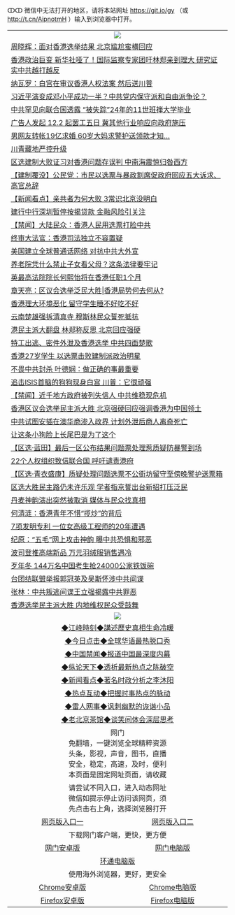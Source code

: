 ↀↀ 微信中无法打开的地区，请将本站网址 https://git.io/gy （或 http://t.cn/AipnotmH ）输入到浏览器中打开。 

 <table>

  <tr>
    <td colspan="2" align=center><img src="https://cdn.jsdelivr.net/gh/gyoupiodf/im1/20190822-2.jpg"></td>
 </tr>

<tr><td colspan="2" align="left"><a href="https://xball.casa/oo.aspx?name=c1099335&key=eqxowaguscvmxdgc&from=gy">周晓辉：面对香港选举结果 北京尴尬蛮横回应</a></td></tr>
<tr><td colspan="2" align="left"><a href="https://xball.casa/oo.aspx?name=c1099382&key=eqxowaguscvmxdgc&from=gy">香港政治巨变 新华社哑了！国际监察专家团吁林郑亲到理大 研究证实中共越打越反</a></td></tr>
<tr><td colspan="2" align="left"><a href="https://xball.casa/oo.aspx?name=c1099423&key=eqxowaguscvmxdgc&from=gy">纳瓦罗：白宫在审议香港人权法案 然后送川普</a></td></tr>
<tr><td colspan="2" align="left"><a href="https://xball.casa/oo.aspx?name=c1099405&key=eqxowaguscvmxdgc&from=gy">习近平演变成邓小平成功一半？中共党内保守派和自由派争论？</a></td></tr>
<tr><td colspan="2" align="left"><a href="https://xball.casa/oo.aspx?name=c1099457&key=eqxowaguscvmxdgc&from=gy">中共罕见向联合国透露 “被失踪”24年的11世班禅大学毕业</a></td></tr>
<tr><td colspan="2" align="left"><a href="https://xball.casa/oo.aspx?name=c1099464&key=eqxowaguscvmxdgc&from=gy">广告人发起 12.2 起罢工五日 冀其他行业响应向政府施压</a></td></tr>
<tr><td colspan="2" align="left"><a href="https://xball.casa/oo.aspx?name=c1099459&key=eqxowaguscvmxdgc&from=gy">男网友转帐19亿求婚 60岁大妈求警护送领款才知…</a></td></tr>
<tr><td colspan="2" align="left"><a href="https://xball.casa/oo.aspx?name=c1099440&key=eqxowaguscvmxdgc&from=gy">川青藏地严控升级</a></td></tr>
<tr><td colspan="2" align="left"><a href="https://xball.casa/oo.aspx?name=c1099453&key=eqxowaguscvmxdgc&from=gy">区选建制大败证习对香港问题存误判 中南海震惊归咎西方</a></td></tr>
<tr><td colspan="2" align="left"><a href="https://xball.casa/oo.aspx?name=c1099444&key=eqxowaguscvmxdgc&from=gy">【建制覆没】公民党：市民以选票与暴政割席促政府回应五大诉求、高官总辞</a></td></tr>
<tr><td colspan="2" align="left"><a href="https://xball.casa/oo.aspx?name=c1099401&key=eqxowaguscvmxdgc&from=gy">【新闻看点】亲共者为何大败 3常识北京没明白</a></td></tr>
<tr><td colspan="2" align="left"><a href="https://xball.casa/oo.aspx?name=c1099425&key=eqxowaguscvmxdgc&from=gy">建行中行深圳暂停按揭贷款 金融风险引关注</a></td></tr>
<tr><td colspan="2" align="left"><a href="https://xball.casa/oo.aspx?name=c1099448&key=eqxowaguscvmxdgc&from=gy">【禁闻】大陆民众：香港人民用选票打脸中共</a></td></tr>
<tr><td colspan="2" align="left"><a href="https://xball.casa/oo.aspx?name=c1099419&key=eqxowaguscvmxdgc&from=gy">终审大法官：香港司法独立不容置疑</a></td></tr>
<tr><td colspan="2" align="left"><a href="https://xball.casa/oo.aspx?name=c1099458&key=eqxowaguscvmxdgc&from=gy">美国建立全球普通话网络 对抗中共大外宣</a></td></tr>
<tr><td colspan="2" align="left"><a href="https://xball.casa/oo.aspx?name=c1099463&key=eqxowaguscvmxdgc&from=gy">养老院凭什么禁止子女看父母？这条法律要牢记</a></td></tr>
<tr><td colspan="2" align="left"><a href="https://xball.casa/oo.aspx?name=c1099404&key=eqxowaguscvmxdgc&from=gy">英最高法院院长何熙怡将在香港任职1个月</a></td></tr>
<tr><td colspan="2" align="left"><a href="https://xball.casa/oo.aspx?name=c1099390&key=eqxowaguscvmxdgc&from=gy">章天亮：区议会选举泛民大胜|香港局势何去何从?</a></td></tr>
<tr><td colspan="2" align="left"><a href="https://xball.casa/oo.aspx?name=c1099447&key=eqxowaguscvmxdgc&from=gy">香港理大环境恶化 留守学生睡不好吃不好</a></td></tr>
<tr><td colspan="2" align="left"><a href="https://xball.casa/oo.aspx?name=c1099441&key=eqxowaguscvmxdgc&from=gy">云南楚雄强拆清真寺 穆斯林民众誓死抵抗</a></td></tr>
<tr><td colspan="2" align="left"><a href="https://xball.casa/oo.aspx?name=c1099402&key=eqxowaguscvmxdgc&from=gy">港民主派大翻盘 林郑称反思 北京回应强硬</a></td></tr>
<tr><td colspan="2" align="left"><a href="https://xball.casa/oo.aspx?name=c1099467&key=eqxowaguscvmxdgc&from=gy">特工出逃、密件外泄及香港选举 中共四面楚歌</a></td></tr>
<tr><td colspan="2" align="left"><a href="https://xball.casa/oo.aspx?name=c1099460&key=eqxowaguscvmxdgc&from=gy">香港27岁学生 以选票击败建制派政治明星</a></td></tr>
<tr><td colspan="2" align="left"><a href="https://xball.casa/oo.aspx?name=c1099469&key=eqxowaguscvmxdgc&from=gy">不畏中共封杀 叶德娴：做正确的事最重要</a></td></tr>
<tr><td colspan="2" align="left"><a href="https://xball.casa/oo.aspx?name=c1099456&key=eqxowaguscvmxdgc&from=gy">追击ISIS首脑的狗狗现身白宫 川普：它很顽强</a></td></tr>
<tr><td colspan="2" align="left"><a href="https://xball.casa/oo.aspx?name=c1099426&key=eqxowaguscvmxdgc&from=gy">【禁闻】近千地方政府被列失信人 中共维稳现危机</a></td></tr>
<tr><td colspan="2" align="left"><a href="https://xball.casa/oo.aspx?name=c1099399&key=eqxowaguscvmxdgc&from=gy">香港区议会选举民主派大胜 北京强硬回应强调香港为中国领土</a></td></tr>
<tr><td colspan="2" align="left"><a href="https://xball.casa/oo.aspx?name=c1099454&key=eqxowaguscvmxdgc&from=gy">中共试图安插在澳华商渗入政界 计划外泄后商人离奇死亡</a></td></tr>
<tr><td colspan="2" align="left"><a href="https://xball.casa/oo.aspx?name=c1099466&key=eqxowaguscvmxdgc&from=gy">让这条小狗脸上长尾巴是为了这个</a></td></tr>
<tr><td colspan="2" align="left"><a href="https://xball.casa/oo.aspx?name=c1099443&key=eqxowaguscvmxdgc&from=gy">【区选·蓝田】最后一区公布结果问题票处理惹质疑防暴警到场</a></td></tr>
<tr><td colspan="2" align="left"><a href="https://xball.casa/oo.aspx?name=c1099462&key=eqxowaguscvmxdgc&from=gy">22个人权组织致信联合国 呼吁谴责港府</a></td></tr>
<tr><td colspan="2" align="left"><a href="https://xball.casa/oo.aspx?name=c1099465&key=eqxowaguscvmxdgc&from=gy">【区选·青衣盛康】质疑处理问题选票不公街坊留守至傍晚警护送票箱</a></td></tr>
<tr><td colspan="2" align="left"><a href="https://xball.casa/oo.aspx?name=c1099442&key=eqxowaguscvmxdgc&from=gy">区选大胜民主路仍未许乐观 学者指京誓出台新招打压泛民</a></td></tr>
<tr><td colspan="2" align="left"><a href="https://xball.casa/oo.aspx?name=c1099470&key=eqxowaguscvmxdgc&from=gy">丹麦神韵演出突然被取消 媒体与民众找真相</a></td></tr>
<tr><td colspan="2" align="left"><a href="https://xball.casa/oo.aspx?name=c1099384&key=eqxowaguscvmxdgc&from=gy">何清涟：香港青年不惜“揽炒”的背后</a></td></tr>
<tr><td colspan="2" align="left"><a href="https://xball.casa/oo.aspx?name=c1099424&key=eqxowaguscvmxdgc&from=gy">7项发明专利 一位女高级工程师的20年遭遇</a></td></tr>
<tr><td colspan="2" align="left"><a href="https://xball.casa/oo.aspx?name=c1099471&key=eqxowaguscvmxdgc&from=gy">纪原：“五毛”网上攻击神韵 曝中共恐惧和邪恶</a></td></tr>
<tr><td colspan="2" align="left"><a href="https://xball.casa/oo.aspx?name=c1099468&key=eqxowaguscvmxdgc&from=gy">波司登推高端新品 万元羽绒服销售遇冷</a></td></tr>
<tr><td colspan="2" align="left"><a href="https://xball.casa/oo.aspx?name=c1099388&key=eqxowaguscvmxdgc&from=gy">歹年冬 144万名中国考生抢24000公家铁饭碗</a></td></tr>
<tr><td colspan="2" align="left"><a href="https://xball.casa/oo.aspx?name=c1099409&key=eqxowaguscvmxdgc&from=gy">台团结联盟举报郭冠英及吴斯怀涉中共间谍</a></td></tr>
<tr><td colspan="2" align="left"><a href="https://xball.casa/oo.aspx?name=c1099410&key=eqxowaguscvmxdgc&from=gy">张林：中共叛逃间谍王立强揭露中共罪恶</a></td></tr>
<tr><td colspan="2" align="left"><a href="https://xball.casa/oo.aspx?name=c1099438&key=eqxowaguscvmxdgc&from=gy">香港选举民主派大胜 内地维权民众受鼓舞</a></td></tr>

 <tr>
   <td colspan="2" align=center><img src="https://cdn.jsdelivr.net/gh/gyoupiodf/im1/jf-1.jpg"></td>
  </tr>
   <tr>
   <td colspan="2" align=center> 
<a href="https://xball.casa/oo.aspx?name=c922850&key=eqxowaguscvmxdgc&from=gy&tag=9877">◆江峰時刻◆講述歷史真相生命冷暖</a><br/>
    </td>
  </tr>
   <tr>
   <td colspan="2" align=center> 
<a href="https://xball.casa/oo.aspx?name=c816850&key=eqxowaguscvmxdgc&from=gy&tag=9877">◆今日点击◆全球华语最热脱口秀</a><br/>
    </td>
  </tr>
  <tr>
  <td colspan="2" align=center>
<a href="https://xball.casa/oo.aspx?name=c816860&key=eqxowaguscvmxdgc&from=gy&tag=99733110">◆中国禁闻◆报道中国最深度内幕</a><br/>
   </tr>
  <tr>
     <td colspan="2" align=center>
<a href="https://xball.casa/oo.aspx?name=c816855&key=eqxowaguscvmxdgc&from=gy&tag=997110">◆纵论天下◆透析最新热点之陈破空</a><br/>
   </tr>
   <tr>
      <td colspan="2" align=center>
<a href="https://xball.casa/oo.aspx?name=c838308&key=eqxowaguscvmxdgc&from=gy&tag=9973110">◆新闻看点◆著名时政分析之李沐阳</a><br/>
   </tr>
   <tr>
     <td colspan="2" align=center>
<a href="https://xball.casa/oo.aspx?name=c816852&key=eqxowaguscvmxdgc&from=gy&tag=9733110">◆热点互动◆把握时事热点的脉动</a><br/>
   </tr>
   <tr>
      <td colspan="2" align=center>
<a href="https://xball.casa/oo.aspx?name=c816694&key=eqxowaguscvmxdgc&from=gy&tag=93310">◆雷人网事◆讽刺幽默的诙谐小品</a><br/>
   </tr>
   <tr>
    <td colspan="2" align=center>
<a href="https://xball.casa/oo.aspx?name=c816650&key=eqxowaguscvmxdgc&from=gy&tag=9973110">◆老北京茶馆◆谈笑间体会深层思考</a><br/>
   </tr>

  <tr>
    <td colspan="2" align="center">网门<br/>免翻墙，一键浏览全球精粹资源<br/>头条，影视，声音，图书，直播<br/>安全，稳定，高速，及时，便利<br/>本页面是固定网址页面，请收藏</td>
  <tr>
  <tr>
    <td colspan="2" align="center">请尝试不同入口，进入动态网址<br/>微信如提示停止访问该网页，须<br/>先点击右上角，选择浏览器打开</td>
  <tr>
  <tr>
    <td align="center"><a href="https://xblue.casa/oo.aspx?key=sgbqkopuejmcoyak&from=gy">网页版入口一</a></td>
    <td align="center"><a href="https://xblue.casa/oo.aspx?key=sgbqkopuejmcoyak&from=gy">网页版入口二</a></td>
  </tr>
  <tr>
    <td colspan="2" align="center">下载网门客户端，更快，更方便</td>
  <tr>
  <tr>
    <td align="center"><a href="https://gitlab.com/ogate2/up/raw/master/_/oGatea.apk">网门安卓版</a></td>
    <td align="center"><a href="https://gitlab.com/ogate2/up/raw/master/_/oGate.zip">网门电脑版</a></td>
  </tr>
  <tr>
    <td colspan="2" align="center"><a href="https://gitlab.com/ogate2/up/raw/master/_/oPipe.zip">环通电脑版</a></td>
  </tr>
  <tr>
    <td colspan="2" align="center">使用海外浏览器，更好，更安全</td>
  <tr>
  <tr>
    <td align="center"><a href="https://gitlab.com/ogate2/up/raw/master/_/Chrome.apk">Chrome安卓版</a></td>
    <td align="center"><a href="https://gitlab.com/ogate2/up/raw/master/_/Chrome.zip">Chrome电脑版</a></td>
  </tr>
  <tr>
    <td align="center"><a href="https://gitlab.com/ogate2/up/raw/master/_/Firefox.apk">Firefox安卓版</a></td>
    <td align="center"><a href="https://gitlab.com/ogate2/up/raw/master/_/Firefox.zip">Firefox电脑版</a></td>
  </tr>

</table>

